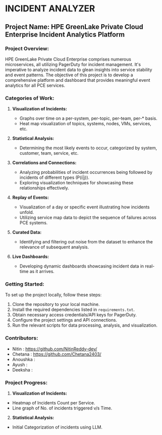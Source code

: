 # INCIDENT ANALYZER 
## Project Name: HPE GreenLake Private Cloud Enterprise Incident Analytics Platform

### Project Overview:
HPE GreenLake Private Cloud Enterprise comprises numerous microservices, all utilizing PagerDuty for incident management. It's imperative to analyze incident data to glean insights into service stability and event patterns. The objective of this project is to develop a comprehensive platform and dashboard that provides meaningful event analytics for all PCE services.

### Categories of Work:
1. **Visualization of Incidents:**
   - Graphs over time on a per-system, per-topic, per-team, per-* basis.
   - Heat map visualization of topics, systems, nodes, VMs, services, etc.

2. **Statistical Analysis:**
   - Determining the most likely events to occur, categorized by system, customer, team, service, etc.
   
3. **Correlations and Connections:**
   - Analyzing probabilities of incident occurrences being followed by incidents of different types (P(i|j)).
   - Exploring visualization techniques for showcasing these relationships effectively.

4. **Replay of Events:**
   - Visualization of a day or specific event illustrating how incidents unfold.
   - Utilizing service map data to depict the sequence of failures across PCE systems.

5. **Curated Data:**
   - Identifying and filtering out noise from the dataset to enhance the relevance of subsequent analysis.

6. **Live Dashboards:**
   - Developing dynamic dashboards showcasing incident data in real-time as it arrives.

### Getting Started:
To set up the project locally, follow these steps:
1. Clone the repository to your local machine.
2. Install the required dependencies listed in `requirements.txt`.
3. Obtain necessary access credentials/API keys for PagerDuty.
4. Configure the project settings and API connections.
5. Run the relevant scripts for data processing, analysis, and visualization.

### Contributors:
- Nitin : https://github.com/NitinReddy-dev/
- Chetana : https://github.com/Chetana2403/
- Anoushka : 
- Ayush :
- Deeksha :


### Project Progress:
1. **Visualization of Incidents:**
  - Heatmap of Incidents Count per Service.
  - Line graph of No. of incidents triggered v/s Time.
2. **Statistical Analysis:**
  - Initial Categorization of incidents using LLM.
